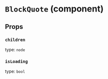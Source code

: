`BlockQuote` (component)
========================



Props
-----

### `children`

type: `node`


### `isLoading`

type: `bool`

